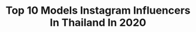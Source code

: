 ---
title: Top 10 Models Instagram Influencers In Thailand In 2020
description: >-
  Find top models Instagram influencers in Thailand in 2020. Most popular hashtags: #fashion #style #abs #beachbody.
platform: Instagram
profiles:
  - username: "zakyeah"
    fullname: >-
      Zak Èss
    location: "Thailand"
    followers: 8181
    engagement: 1089
    commentsToLikes: 0.056350
    avatar: "https://scontent-ams4-1.cdninstagram.com/v/t51.2885-19/s320x320/85128767_212637843224089_2546517381455282176_n.jpg?_nc_ht=scontent-ams4-1.cdninstagram.com&_nc_ohc=2uy1snjMbRYAX9N1sg3&oh=4baa56f630f3fb2ec73a67d5c74baf80&oe=5EBB6F67"
    verified: false
    hashtags: ""
  - username: "thekittyway"
    fullname: >-
      Fashion Travel Lifestyle Inspo
    location: "Thailand"
    followers: 25853
    engagement: 332
    commentsToLikes: 0.157595
    avatar: "https://scontent-lhr8-1.cdninstagram.com/v/t51.2885-19/s320x320/79719261_430009924568879_1932165044687077376_n.jpg?_nc_ht=scontent-lhr8-1.cdninstagram.com&_nc_ohc=u6KfufPX6pMAX8ZR0Z2&oh=907e8cb9df92bb836570e8de8b5656c3&oe=5EBA87EF"
    verified: false
    hashtags: "#carin, #maisonmollerus, #mollerusswiss, #marly"
  - username: "tee_vtp"
    fullname: >-
      Teezab
    location: "Thailand"
    followers: 22548
    engagement: 1206
    commentsToLikes: 0.004734
    avatar: "https://scontent-atl3-1.cdninstagram.com/v/t51.2885-19/s320x320/80005047_2546222169032729_4853730068624572416_n.jpg?_nc_ht=scontent-atl3-1.cdninstagram.com&_nc_ohc=bGsV4KImBs8AX8lB4RN&oh=cc9df0daf0f228dad1ceab7011dc1d52&oe=5EBC2723"
    verified: false
    hashtags: ""
  - username: "gunnnp"
    fullname: >-
      NAKARIN
    location: "Thailand"
    followers: 111198
    engagement: 571
    commentsToLikes: 0.005826
    avatar: "https://scontent-ams4-1.cdninstagram.com/v/t51.2885-19/s320x320/42100154_338914113535999_274625259787780096_n.jpg?_nc_ht=scontent-ams4-1.cdninstagram.com&_nc_ohc=xXF5nmQb1ikAX9mN6qX&oh=f90f0769930979daced18359c5d21c1c&oe=5EBACE70"
    verified: false
    hashtags: "#bodypainting, #amedclinic, #rvcathailand, #boardrider"
  - username: "leana_antunes"
    fullname: >-
      Leana Antunes
    location: "Thailand"
    followers: 15482
    engagement: 509
    commentsToLikes: 0.055391
    avatar: "https://scontent-ams4-1.cdninstagram.com/v/t51.2885-19/s320x320/92778687_363498571232085_8846809731205955584_n.jpg?_nc_ht=scontent-ams4-1.cdninstagram.com&_nc_ohc=hYRZwsOna3gAX-PKP5X&oh=108f4f478fe5554cb80b40230f7c340d&oe=5EB4E672"
    verified: false
    hashtags: "#brotherfromanothermother, #thankstoquarantine"
  - username: "newzysan"
    fullname: >-
      NewZy San🌺🇹🇭
    location: "Thailand"
    followers: 30866
    engagement: 425
    commentsToLikes: 0.060886
    avatar: "https://scontent-ams4-1.cdninstagram.com/v/t51.2885-19/s320x320/83889489_1258668974522561_2798999297398407168_n.jpg?_nc_ht=scontent-ams4-1.cdninstagram.com&_nc_ohc=OGXnn_XeYeEAX945yO6&oh=4498734e0f03283089ccee18195569ab&oe=5EBC5741"
    verified: false
    hashtags: "#fitspo, #traveller, #classy, #tanskin"
  - username: "khaimookchin"
    fullname: >-
      
    location: "Thailand"
    followers: 145762
    engagement: 453
    commentsToLikes: 0.002086
    avatar: "https://scontent-ams4-1.cdninstagram.com/v/t51.2885-19/s320x320/66796742_2972170832856433_827302351516729344_n.jpg?_nc_ht=scontent-ams4-1.cdninstagram.com&_nc_ohc=bro7u3sqR3AAX8oZ3GB&oh=40c82e71c444be3ea2b4265eb3dc0fd1&oe=5EBB9184"
    verified: false
    hashtags: "#covid, #sparkdelight, #swarovski125years, #danielwellington"
  - username: "jennifuahh"
    fullname: >-
      Jennifer Fredin
    location: "Thailand"
    followers: 3557
    engagement: 1745
    commentsToLikes: 0.054826
    avatar: "https://scontent-lhr8-1.cdninstagram.com/v/t51.2885-19/s320x320/81359447_487603565526576_8145167754719133696_n.jpg?_nc_ht=scontent-lhr8-1.cdninstagram.com&_nc_ohc=-vtmbgBiWwQAX_QXg0f&oh=e4d8d2dd7e74a37d2946e83e4dac5acc&oe=5EBADA37"
    verified: false
    hashtags: "#bliss, #alignment, #happytummy, #palmtrees"
  - username: "razsa.e"
    fullname: >-
      รษา เอสเฮ้าส์
    location: "Thailand"
    followers: 41308
    engagement: 347
    commentsToLikes: 0.004319
    avatar: "https://scontent-ams4-1.cdninstagram.com/v/t51.2885-19/s320x320/72948235_518060938924149_5501599020205735936_n.jpg?_nc_ht=scontent-ams4-1.cdninstagram.com&_nc_ohc=5sPxVRcMpBQAX-ERHOj&oh=45153aa1d63f2f7769442288ca065e96&oe=5EB66152"
    verified: false
    hashtags: "#insyncallways, #cliniquethailand, #pomelogirls, #lxdaycare"
  - username: "antoine_careil"
    fullname: >-
      Antoine Careil
    location: "Thailand"
    followers: 9425
    engagement: 554
    commentsToLikes: 0.057178
    avatar: "https://scontent-dus1-1.cdninstagram.com/v/t51.2885-19/s320x320/51622331_440177023190935_2210677297122377728_n.jpg?_nc_ht=scontent-dus1-1.cdninstagram.com&_nc_ohc=YbAgUTpbDBYAX9Wb3RJ&oh=29306fd0183458172d3d6afa9bd8dfe3&oe=5E8D0E86"
    verified: false
    hashtags: "#modelife, #malemodel, #goodtimes, #cool"
---